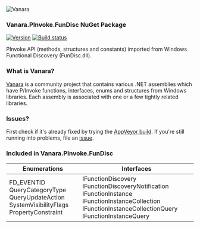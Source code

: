 ﻿![Vanara](https://raw.githubusercontent.com/dahall/Vanara/master/docs/icons/VanaraHeading.png)
### **Vanara.PInvoke.FunDisc NuGet Package**
[![Version](https://img.shields.io/nuget/v/Vanara.PInvoke.FunDisc?label=NuGet&style=flat-square)](https://github.com/dahall/Vanara/releases)
[![Build status](https://img.shields.io/appveyor/build/dahall/vanara?label=AppVeyor%20build&style=flat-square)](https://ci.appveyor.com/project/dahall/vanara)

PInvoke API (methods, structures and constants) imported from Windows Functional Discovery (FunDisc.dll).

### **What is Vanara?**

[Vanara](https://github.com/dahall/Vanara) is a community project that contains various .NET assemblies which have P/Invoke functions, interfaces, enums and structures from Windows libraries. Each assembly is associated with one or a few tightly related libraries.

### **Issues?**

First check if it's already fixed by trying the [AppVeyor build](https://ci.appveyor.com/nuget/vanara-prerelease).
If you're still running into problems, file an [issue](https://github.com/dahall/Vanara/issues).

### **Included in Vanara.PInvoke.FunDisc**

Enumerations | Interfaces
--- | ---
FD_EVENTID QueryCategoryType QueryUpdateAction SystemVisibilityFlags PropertyConstraint   | IFunctionDiscovery IFunctionDiscoveryNotification IFunctionInstance IFunctionInstanceCollection IFunctionInstanceCollectionQuery IFunctionInstanceQuery 
